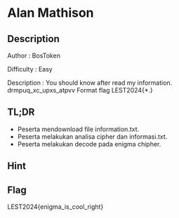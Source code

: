# Alan Mathison
## Description

Author : BosToken

Difficulty : Easy

Description : You should know after read my information. drmpuq_xc_upxs_atpvv
Format flag LEST2024{*.}

## TL;DR

- Peserta mendownload file information.txt.
- Peserta melakukan analisa cipher dan informasi.txt.
- Peserta melakukan decode pada enigma chipher.

## Hint 


## Flag

LEST2024{enigma_is_cool_right}